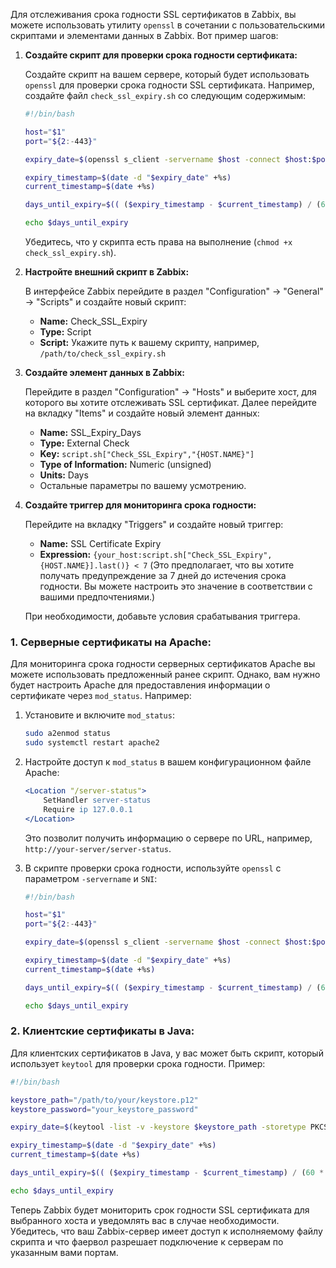 Для отслеживания срока годности SSL сертификатов в Zabbix, вы можете использовать утилиту `openssl` в сочетании с пользовательскими скриптами и элементами данных в Zabbix. Вот пример шагов:

1. **Создайте скрипт для проверки срока годности сертификата:**

   Создайте скрипт на вашем сервере, который будет использовать `openssl` для проверки срока годности SSL сертификата. Например, создайте файл `check_ssl_expiry.sh` со следующим содержимым:

   ```bash
   #!/bin/bash

   host="$1"
   port="${2:-443}"

   expiry_date=$(openssl s_client -servername $host -connect $host:$port -showcerts </dev/null 2>/dev/null | openssl x509 -noout -dates | grep notAfter | cut -d= -f2)

   expiry_timestamp=$(date -d "$expiry_date" +%s)
   current_timestamp=$(date +%s)

   days_until_expiry=$(( ($expiry_timestamp - $current_timestamp) / (60 * 60 * 24) ))

   echo $days_until_expiry
   ```

   Убедитесь, что у скрипта есть права на выполнение (`chmod +x check_ssl_expiry.sh`).

2. **Настройте внешний скрипт в Zabbix:**

   В интерфейсе Zabbix перейдите в раздел "Configuration" -> "General" -> "Scripts" и создайте новый скрипт:

   - **Name:** Check_SSL_Expiry
   - **Type:** Script
   - **Script:** Укажите путь к вашему скрипту, например, `/path/to/check_ssl_expiry.sh`

3. **Создайте элемент данных в Zabbix:**

   Перейдите в раздел "Configuration" -> "Hosts" и выберите хост, для которого вы хотите отслеживать SSL сертификат. Далее перейдите на вкладку "Items" и создайте новый элемент данных:

   - **Name:** SSL_Expiry_Days
   - **Type:** External Check
   - **Key:** `script.sh["Check_SSL_Expiry","{HOST.NAME}"]`
   - **Type of Information:** Numeric (unsigned)
   - **Units:** Days
   - Остальные параметры по вашему усмотрению.

4. **Создайте триггер для мониторинга срока годности:**

   Перейдите на вкладку "Triggers" и создайте новый триггер:

   - **Name:** SSL Certificate Expiry
   - **Expression:** `{your_host:script.sh["Check_SSL_Expiry",{HOST.NAME}].last()} < 7` (Это предполагает, что вы хотите получать предупреждение за 7 дней до истечения срока годности. Вы можете настроить это значение в соответствии с вашими предпочтениями.)

   При необходимости, добавьте условия срабатывания триггера.


### 1. Серверные сертификаты на Apache:

Для мониторинга срока годности серверных сертификатов Apache вы можете использовать предложенный ранее скрипт. Однако, вам нужно будет настроить Apache для предоставления информации о сертификате через `mod_status`. Например:

1. Установите и включите `mod_status`:

   ```bash
   sudo a2enmod status
   sudo systemctl restart apache2
   ```

2. Настройте доступ к `mod_status` в вашем конфигурационном файле Apache:

   ```apache
   <Location "/server-status">
       SetHandler server-status
       Require ip 127.0.0.1
   </Location>
   ```

   Это позволит получить информацию о сервере по URL, например, `http://your-server/server-status`.

3. В скрипте проверки срока годности, используйте `openssl` с параметром `-servername` и `SNI`:

   ```bash
   #!/bin/bash

   host="$1"
   port="${2:-443}"

   expiry_date=$(openssl s_client -servername $host -connect $host:$port -showcerts </dev/null 2>/dev/null | openssl x509 -noout -dates | grep notAfter | cut -d= -f2)

   expiry_timestamp=$(date -d "$expiry_date" +%s)
   current_timestamp=$(date +%s)

   days_until_expiry=$(( ($expiry_timestamp - $current_timestamp) / (60 * 60 * 24) ))

   echo $days_until_expiry
   ```

### 2. Клиентские сертификаты в Java:

Для клиентских сертификатов в Java, у вас может быть скрипт, который использует `keytool` для проверки срока годности. Пример:

```bash
#!/bin/bash

keystore_path="/path/to/your/keystore.p12"
keystore_password="your_keystore_password"

expiry_date=$(keytool -list -v -keystore $keystore_path -storetype PKCS12 -storepass $keystore_password | grep 'Valid from' | cut -d' ' -f5-)

expiry_timestamp=$(date -d "$expiry_date" +%s)
current_timestamp=$(date +%s)

days_until_expiry=$(( ($expiry_timestamp - $current_timestamp) / (60 * 60 * 24) ))

echo $days_until_expiry
```

Теперь Zabbix будет мониторить срок годности SSL сертификата для выбранного хоста и уведомлять вас в случае необходимости. Убедитесь, что ваш Zabbix-сервер имеет доступ к исполняемому файлу скрипта и что фаервол разрешает подключение к серверам по указанным вами портам.
